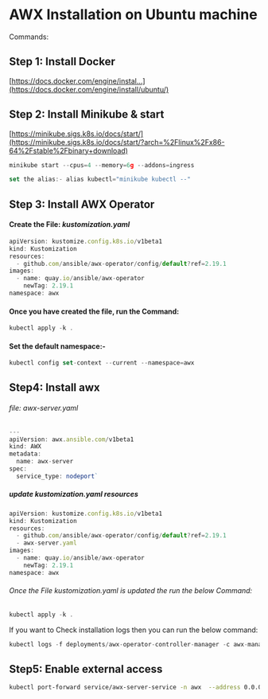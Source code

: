 # AWX Installation on Ubuntu machine

Commands:

## Step 1: Install Docker

[https://docs.docker.com/engine/instal...](https://docs.docker.com/engine/install/ubuntu/)

## Step 2: Install Minikube & start

[https://minikube.sigs.k8s.io/docs/start/](https://minikube.sigs.k8s.io/docs/start/?arch=%2Flinux%2Fx86-64%2Fstable%2Fbinary+download)

```javascript
minikube start --cpus=4 --memory=6g --addons=ingress
```

```javascript
set the alias:- alias kubectl="minikube kubectl --"
```

## Step 3: Install AWX Operator

#### Create the File: *kustomization.yaml*

```javascript
apiVersion: kustomize.config.k8s.io/v1beta1
kind: Kustomization
resources:
  - github.com/ansible/awx-operator/config/default?ref=2.19.1
images:
  - name: quay.io/ansible/awx-operator
    newTag: 2.19.1
namespace: awx
```

#### Once you have created the file, run the Command: 

```javascript
kubectl apply -k .
```

#### Set the default namespace:- 

```javascript
kubectl config set-context --current --namespace=awx
```

## Step4: Install awx

###### file: *awx-server.yaml*

```javascript
---
apiVersion: awx.ansible.com/v1beta1
kind: AWX
metadata:
  name: awx-server
spec:
  service_type: nodeport`
```
##### update *kustomization.yaml* resources

```javascript
apiVersion: kustomize.config.k8s.io/v1beta1
kind: Kustomization
resources:
  - github.com/ansible/awx-operator/config/default?ref=2.19.1
  - awx-server.yaml
images:
  - name: quay.io/ansible/awx-operator
    newTag: 2.19.1
namespace: awx
```

###### Once the File *kustomization.yaml* is updated the run the below Command: 

```javascript
kubectl apply -k .
```

If you want to Check installation logs then you can run the below command:   

```python
kubectl logs -f deployments/awx-operator-controller-manager -c awx-manager -n awx
```

## Step5: Enable external access

```bash
kubectl port-forward service/awx-server-service -n awx  --address 0.0.0.0 30080:80
```
